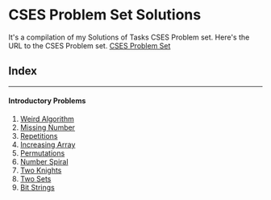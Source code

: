 # CSES Problem Set Solutions
It's a compilation of my Solutions of Tasks CSES Problem set. 
Here's the URL to the CSES Problem set. [CSES Problem Set](https://cses.fi/problemset/list/)

## Index
---
#### Introductory Problems
  1. [Weird Algorithm](./solutions/weirdAlgorithm.py)
  2. [Missing Number](./solutions/missingNumber.py)
  3. [Repetitions](./repetitions.py)
  4. [Increasing Array](./solutions/increasingArray.py)
  5. [Permutations](./solutions/permutations.py)
  6. [Number Spiral](./solutions/numberSpiral.py)
  7. [Two Knights](./solutions/twoKnights.py)
  8. [Two Sets](./solutions/twoSets.py)
  9. [Bit Strings](./solutions/bitStrings.py)